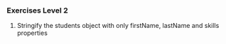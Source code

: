### Exercises Level 2

1. Stringify the students object with only firstName, lastName and skills properties
